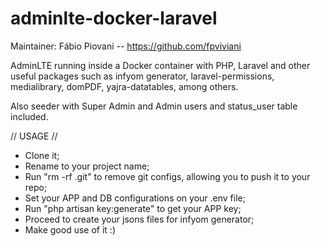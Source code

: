 # adminlte-docker-laravel

Maintainer: Fábio Piovani -- https://github.com/fpviviani

AdminLTE running inside a Docker container with PHP, Laravel and other useful packages such as infyom generator, laravel-permissions, medialibrary, domPDF, yajra-datatables, among others.

Also seeder with Super Admin and Admin users and status_user table included.

// USAGE //

- Clone it;
- Rename to your project name;
- Run "rm -rf .git" to remove git configs, allowing you to push it to your repo;
- Set your APP and DB configurations on your .env file;
- Run "php artisan key:generate" to get your APP key;
- Proceed to create your jsons files for infyom generator;
- Make good use of it :)
